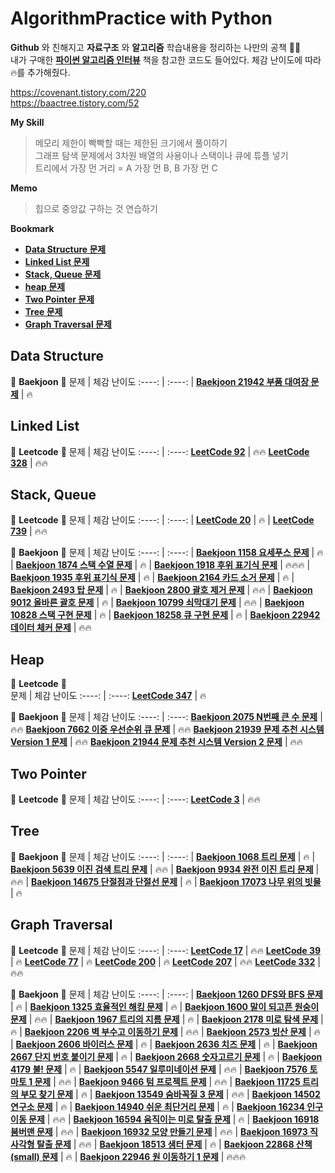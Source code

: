 # AlgorithmPractice with Python
  
__Github__ 와 친해지고 **자료구조** 와 **알고리즘** 학습내용을 정리하는 나만의 공책 :memo::memo:  
내가 구매한 [__파이썬 알고리즘 인터뷰__](https://github.com/onlybooks/algorithm-interview) 책을 참고한 코드도 들어있다. 
체감 난이도에 따라 :fire:를 추가해줬다.  

https://covenant.tistory.com/220  
https://baactree.tistory.com/52



**My Skill**
> 메모리 제한이 빡빡할 때는 제한된 크기에서 풀이하기  
그래프 탐색 문제에서 3차원 배열의 사용이나 스택이나 큐에 튜플 넣기   
트리에서 가장 먼 거리 = A 가장 먼 B, B 가장 먼 C  

**Memo**
> 힙으로 중앙값 구하는 것 연습하기  

**Bookmark** 
- [__Data Structure 문제__](#data-structure)
- [__Linked List 문제__](#linked-list)
- [__Stack, Queue 문제__](#stack-queue)  
- [__heap 문제__](#heap)
- [__Two Pointer 문제__](#two-pointer)
- [__Tree 문제__](#tree)
- [__Graph Traversal 문제__](#graph-traversal)

**Data Structure**  
---
:pushpin: **Baekjoon** :pushpin: 
문제 | 체감 난이도
:----: | :----:
| [**Baekjoon 21942 부품 대여장 문제**](https://github.com/imtaesuu/AlgorithmPractice_with_Python/tree/main/Data_Structure/Baekjoon_21942) | :fire:

**Linked List**  
---
:pushpin: **Leetcode** :pushpin: 
문제 | 체감 난이도
:----: | :----:
[**LeetCode 92**](https://github.com/imtaesuu/AlgorithmPractice_with_Python/tree/main/Linked_List/Leetcode_Odd_Even_Linked_List) | :fire::fire:
[**LeetCode 328**](https://github.com/imtaesuu/AlgorithmPractice_with_Python/tree/main/Linked_List/Leetcode_Reverse_Linked_List_II) | :fire::fire:

**Stack, Queue**
---
:pushpin: **Leetcode** :pushpin: 
문제 | 체감 난이도
:----: | :----:
| [**LeetCode 20**](https://github.com/imtaesuu/AlgorithmPractice_with_Python/tree/main/Stack_and_Queue/Leetcode_Valid_Parentheses) | :fire:
| [**LeetCode 739**](https://github.com/imtaesuu/AlgorithmPractice_with_Python/tree/main/Stack_and_Queue/Leetcode_Daily_Temperatures) | :fire::fire:

:pushpin: **Baekjoon** :pushpin: 
문제 | 체감 난이도
:----: | :----:
| [**Baekjoon 1158 요세푸스 문제**](https://github.com/imtaesuu/AlgorithmPractice_with_Python/tree/main/Stack_and_Queue/Baekjoon_1158) | :fire:
| [**Baekjoon 1874 스택 수열 문제**](https://github.com/imtaesuu/AlgorithmPractice_with_Python/tree/main/Stack_and_Queue/Baekjoon_1874) | :fire:
| [**Baekjoon 1918 후위 표기식 문제**](https://github.com/imtaesuu/AlgorithmPractice_with_Python/tree/main/Stack_and_Queue/Baekjoon_1918) | :fire::fire::fire:
| [**Baekjoon 1935 후위 표기식 문제**](https://github.com/imtaesuu/AlgorithmPractice_with_Python/tree/main/Stack_and_Queue/Baekjoon_1935) | :fire:
| [**Baekjoon 2164 카드 소거 문제**](https://github.com/imtaesuu/AlgorithmPractice_with_Python/tree/main/Stack_and_Queue/Baekjoon_2164) | :fire:
| [**Baekjoon 2493 탑 문제**](https://github.com/imtaesuu/AlgorithmPractice_with_Python/tree/main/Stack_and_Queue/Baekjoon_2493) | :fire:
| [**Baekjoon 2800 괄호 제거 문제**](https://github.com/imtaesuu/AlgorithmPractice_with_Python/tree/main/Stack_and_Queue/Baekjoon_2800) | :fire::fire:
| [**Baekjoon 9012 올바른 괄호 문제**](https://github.com/imtaesuu/AlgorithmPractice_with_Python/tree/main/Stack_and_Queue/Baekjoon_9012) | :fire:
| [**Baekjoon 10799 쇠막대기 문제**](https://github.com/imtaesuu/AlgorithmPractice_with_Python/tree/main/Stack_and_Queue/Baekjoon_10799) | :fire::fire:
| [**Baekjoon 10828 스택 구현 문제**](https://github.com/imtaesuu/AlgorithmPractice_with_Python/tree/main/Stack_and_Queue/Baekjoon_10828) | :fire:
| [**Baekjoon 18258 큐 구현 문제**](https://github.com/imtaesuu/AlgorithmPractice_with_Python/tree/main/Stack_and_Queue/Baekjoon_18258) | :fire:
| [**Baekjoon 22942 데이터 체커 문제**](https://github.com/imtaesuu/AlgorithmPractice_with_Python/tree/main/Stack_and_Queue/Baekjoon_22942) | :fire::fire:

**Heap**
---
:pushpin: **Leetcode** :pushpin:  
문제 | 체감 난이도
:----: | :----:
[**LeetCode 347**](https://github.com/imtaesuu/AlgorithmPractice_with_Python/blob/main/Heap/Leetcode_Top_K_Frequent_Elements) | :fire:

:pushpin: **Baekjoon** :pushpin: 
문제 | 체감 난이도
:----: | :----:
[**Baekjoon 2075 N번째 큰 수 문제**](https://github.com/imtaesuu/AlgorithmPractice_with_Python/blob/main/Heap/Baekjoon_2075) | :fire::fire:
[**Baekjoon 7662 이중 우선순위 큐 문제**](https://github.com/imtaesuu/AlgorithmPractice_with_Python/blob/main/Heap/Baekjoon_7662) | :fire::fire:
[**Baekjoon 21939 문제 추천 시스템 Version 1 문제**](https://github.com/imtaesuu/AlgorithmPractice_with_Python/blob/main/Heap/Baekjoon_21939) | :fire::fire:
[**Baekjoon 21944 문제 추천 시스템 Version 2 문제**](https://github.com/imtaesuu/AlgorithmPractice_with_Python/blob/main/Heap/Baekjoon_21944) | :fire::fire:


**Two Pointer**
---
:pushpin: **Leetcode** :pushpin: 
문제 | 체감 난이도
:----: | :----:
[**LeetCode 3**](https://github.com/imtaesuu/AlgorithmPractice_with_Python/tree/main/Two_Pointer/Leetcode_Longest_Substring_Without_Repeating_Characters) | :fire::fire:

**Tree**  
---
:pushpin: **Baekjoon** :pushpin: 
문제 | 체감 난이도
:----: | :----:
| [**Baekjoon 1068 트리 문제**](https://github.com/imtaesuu/AlgorithmPractice_with_Python/tree/main/Tree/Baekjoon_1068) | :fire:
| [**Baekjoon 5639 이진 검색 트리 문제**](https://github.com/imtaesuu/AlgorithmPractice_with_Python/tree/main/Tree/Baekjoon_5639) | :fire::fire:
| [**Baekjoon 9934 완전 이진 트리 문제**](https://github.com/imtaesuu/AlgorithmPractice_with_Python/tree/main/Tree/Baekjoon_9934) | :fire::fire:
| [**Baekjoon 14675 단절점과 단절선 문제**](https://github.com/imtaesuu/AlgorithmPractice_with_Python/tree/main/Tree/Baekjoon_14675) | :fire:
| [**Baekjoon 17073 나무 위의 빗물**](https://github.com/imtaesuu/AlgorithmPractice_with_Python/tree/main/Tree/Baekjoon_17073) | :fire:

**Graph Traversal**
---
:pushpin: **Leetcode** :pushpin: 
문제 | 체감 난이도
:----: | :----:
[**LeetCode 17**](https://github.com/imtaesuu/AlgorithmPractice_with_Python/tree/main/Graph_Traversal/Leetcode_Letter_Combinations_of_a_Phone_Number) | :fire::fire:
[**LeetCode 39**](https://github.com/imtaesuu/AlgorithmPractice_with_Python/tree/main/Graph_Traversal/Leetcode_Combination_Sum) | :fire:
[**LeetCode 77**](https://github.com/imtaesuu/AlgorithmPractice_with_Python/tree/main/Graph_Traversal/Leetcode_Combinations) | :fire:
[**LeetCode 200**](https://github.com/imtaesuu/AlgorithmPractice_with_Python/tree/main/Graph_Traversal/Leetcode_Number_of_Islands) | :fire:
[**LeetCode 207**](https://github.com/imtaesuu/AlgorithmPractice_with_Python/tree/main/Graph_Traversal/Leetcode_207) | :fire::fire:
[**LeetCode 332**](https://github.com/imtaesuu/AlgorithmPractice_with_Python/tree/main/Graph_Traversal/Leetcode_Reconstruct_Itinerary) | :fire::fire:

:pushpin: **Baekjoon** :pushpin: 
문제 | 체감 난이도
:----: | :----:
| [**Baekjoon 1260 DFS와 BFS 문제**](https://github.com/imtaesuu/AlgorithmPractice_with_Python/blob/main/Graph_Traversal/Baekjoon_1260) | :fire:
| [**Baekjoon 1325 효율적인 해킹 문제**](https://github.com/imtaesuu/AlgorithmPractice_with_Python/blob/main/Graph_Traversal/Baekjoon_1325) | :fire:
| [**Baekjoon 1600 말이 되고픈 원숭이 문제**](https://github.com/imtaesuu/AlgorithmPractice_with_Python/blob/main/Graph_Traversal/Baekjoon_1600) | :fire::fire:
| [**Baekjoon 1967 트리의 지름 문제**](https://github.com/imtaesuu/AlgorithmPractice_with_Python/blob/main/Graph_Traversal/Baekjoon_1967) | :fire:
| [**Baekjoon 2178 미로 탐색 문제**](https://github.com/imtaesuu/AlgorithmPractice_with_Python/blob/main/Graph_Traversal/Baekjoon_2178) | :fire:
| [**Baekjoon 2206 벽 부수고 이동하기 문제**](https://github.com/imtaesuu/AlgorithmPractice_with_Python/blob/main/Graph_Traversal/Baekjoon_2206) | :fire::fire:
| [**Baekjoon 2573 빙산 문제**](https://github.com/imtaesuu/AlgorithmPractice_with_Python/blob/main/Graph_Traversal/Baekjoon_2573) | :fire:
| [**Baekjoon 2606 바이러스 문제**](https://github.com/imtaesuu/AlgorithmPractice_with_Python/blob/main/Graph_Traversal/Baekjoon_2606) | :fire:
| [**Baekjoon 2636 치즈 문제**](https://github.com/imtaesuu/AlgorithmPractice_with_Python/blob/main/Graph_Traversal/Baekjoon_2636) | :fire:
| [**Baekjoon 2667 단지 번호 붙이기 문제**](https://github.com/imtaesuu/AlgorithmPractice_with_Python/blob/main/Graph_Traversal/Baekjoon_2667) | :fire:
| [**Baekjoon 2668 숫자고르기 문제**](https://github.com/imtaesuu/AlgorithmPractice_with_Python/blob/main/Graph_Traversal/Baekjoon_2668) | :fire:
| [**Baekjoon 4179 불! 문제**](https://github.com/imtaesuu/AlgorithmPractice_with_Python/blob/main/Graph_Traversal/Baekjoon_4179) | :fire:
| [**Baekjoon 5547 일루미네이션 문제**](https://github.com/imtaesuu/AlgorithmPractice_with_Python/blob/main/Graph_Traversal/Baekjoon_5547) | :fire::fire:
| [**Baekjoon 7576 토마토 1 문제**](https://github.com/imtaesuu/AlgorithmPractice_with_Python/blob/main/Graph_Traversal/Baekjoon_7576) | :fire::fire:
| [**Baekjoon 9466 텀 프로젝트 문제**](https://github.com/imtaesuu/AlgorithmPractice_with_Python/blob/main/Graph_Traversal/Baekjoon_9466) | :fire::fire:
| [**Baekjoon 11725 트리의 부모 찾기 문제**](https://github.com/imtaesuu/AlgorithmPractice_with_Python/blob/main/Graph_Traversal/Baekjoon_11725) | :fire:
| [**Baekjoon 13549 숨바꼭질 3 문제**](https://github.com/imtaesuu/AlgorithmPractice_with_Python/blob/main/Graph_Traversal/Baekjoon_13549) | :fire::fire:
| [**Baekjoon 14502 연구소 문제**](https://github.com/imtaesuu/AlgorithmPractice_with_Python/blob/main/Graph_Traversal/Baekjoon_14502) | :fire:
| [**Baekjoon 14940 쉬운 최단거리 문제**](https://github.com/imtaesuu/AlgorithmPractice_with_Python/blob/main/Graph_Traversal/Baekjoon_14940) | :fire:
| [**Baekjoon 16234 인구 이동 문제**](https://github.com/imtaesuu/AlgorithmPractice_with_Python/blob/main/Graph_Traversal/Baekjoon_16234) | :fire::fire:
| [**Baekjoon 16594 움직이는 미로 탈출 문제**](https://github.com/imtaesuu/AlgorithmPractice_with_Python/blob/main/Graph_Traversal/Baekjoon_16954) | :fire:
| [**Baekjoon 16918 붐버맨 문제**](https://github.com/imtaesuu/AlgorithmPractice_with_Python/blob/main/Graph_Traversal/Baekjoon_16918) | :fire::fire:
| [**Baekjoon 16932 모양 만들기 문제**](https://github.com/imtaesuu/AlgorithmPractice_with_Python/blob/main/Graph_Traversal/Baekjoon_16932) | :fire::fire:
| [**Baekjoon 16973 직사각형 탈출 문제**](https://github.com/imtaesuu/AlgorithmPractice_with_Python/blob/main/Graph_Traversal/Baekjoon_16973) | :fire::fire:
| [**Baekjoon 18513 샘터 문제**](https://github.com/imtaesuu/AlgorithmPractice_with_Python/blob/main/Graph_Traversal/Baekjoon_18513) | :fire:
| [**Baekjoon 22868 산책 (small) 문제**](https://github.com/imtaesuu/AlgorithmPractice_with_Python/blob/main/Graph_Traversal/Baekjoon_22868) | :fire:
| [**Baekjoon 22946 원 이동하기 1 문제**](https://github.com/imtaesuu/AlgorithmPractice_with_Python/blob/main/Graph_Traversal/Baekjoon_22946) | :fire::fire::fire:
